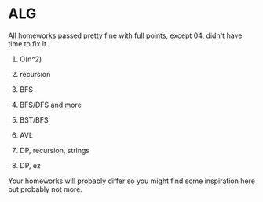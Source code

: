 # ALG

All homeworks passed pretty fine with full points, except 04, didn't have time to fix it.

1. O(n^2)

2. recursion

3. BFS

4. BFS/DFS and more

5. BST/BFS

6. AVL

7. DP, recursion, strings

8. DP, ez

Your homeworks will probably differ so you might find some inspiration here but probably not more.